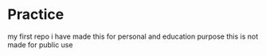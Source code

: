 # Practice
my first repo
i have made this for personal and education purpose this is not made for public use
